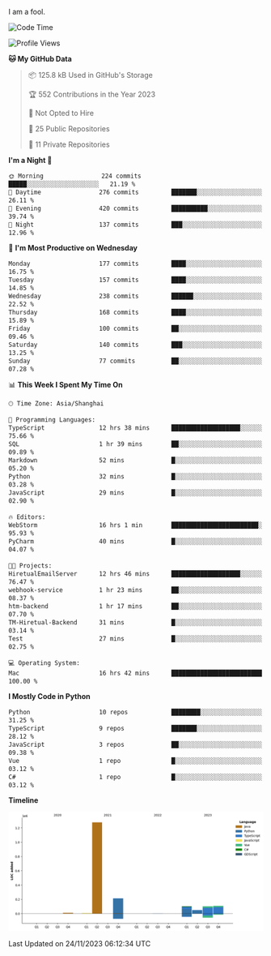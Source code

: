 I am a fool.

<!--START_SECTION:waka-->
![Code Time](http://img.shields.io/badge/Code%20Time-916%20hrs%207%20mins-blue)

![Profile Views](http://img.shields.io/badge/Profile%20Views-26-blue)

**🐱 My GitHub Data** 

> 📦 125.8 kB Used in GitHub's Storage 
 > 
> 🏆 552 Contributions in the Year 2023
 > 
> 🚫 Not Opted to Hire
 > 
> 📜 25 Public Repositories 
 > 
> 🔑 11 Private Repositories 
 > 
**I'm a Night 🦉** 

```text
🌞 Morning                224 commits         █████░░░░░░░░░░░░░░░░░░░░   21.19 % 
🌆 Daytime                276 commits         ███████░░░░░░░░░░░░░░░░░░   26.11 % 
🌃 Evening                420 commits         ██████████░░░░░░░░░░░░░░░   39.74 % 
🌙 Night                  137 commits         ███░░░░░░░░░░░░░░░░░░░░░░   12.96 % 
```
📅 **I'm Most Productive on Wednesday** 

```text
Monday                   177 commits         ████░░░░░░░░░░░░░░░░░░░░░   16.75 % 
Tuesday                  157 commits         ████░░░░░░░░░░░░░░░░░░░░░   14.85 % 
Wednesday                238 commits         ██████░░░░░░░░░░░░░░░░░░░   22.52 % 
Thursday                 168 commits         ████░░░░░░░░░░░░░░░░░░░░░   15.89 % 
Friday                   100 commits         ██░░░░░░░░░░░░░░░░░░░░░░░   09.46 % 
Saturday                 140 commits         ███░░░░░░░░░░░░░░░░░░░░░░   13.25 % 
Sunday                   77 commits          ██░░░░░░░░░░░░░░░░░░░░░░░   07.28 % 
```


📊 **This Week I Spent My Time On** 

```text
🕑︎ Time Zone: Asia/Shanghai

💬 Programming Languages: 
TypeScript               12 hrs 38 mins      ███████████████████░░░░░░   75.66 % 
SQL                      1 hr 39 mins        ██░░░░░░░░░░░░░░░░░░░░░░░   09.89 % 
Markdown                 52 mins             █░░░░░░░░░░░░░░░░░░░░░░░░   05.20 % 
Python                   32 mins             █░░░░░░░░░░░░░░░░░░░░░░░░   03.28 % 
JavaScript               29 mins             █░░░░░░░░░░░░░░░░░░░░░░░░   02.90 % 

🔥 Editors: 
WebStorm                 16 hrs 1 min        ████████████████████████░   95.93 % 
PyCharm                  40 mins             █░░░░░░░░░░░░░░░░░░░░░░░░   04.07 % 

🐱‍💻 Projects: 
HiretualEmailServer      12 hrs 46 mins      ███████████████████░░░░░░   76.47 % 
webhook-service          1 hr 23 mins        ██░░░░░░░░░░░░░░░░░░░░░░░   08.37 % 
htm-backend              1 hr 17 mins        ██░░░░░░░░░░░░░░░░░░░░░░░   07.70 % 
TM-Hiretual-Backend      31 mins             █░░░░░░░░░░░░░░░░░░░░░░░░   03.14 % 
Test                     27 mins             █░░░░░░░░░░░░░░░░░░░░░░░░   02.75 % 

💻 Operating System: 
Mac                      16 hrs 42 mins      █████████████████████████   100.00 % 
```

**I Mostly Code in Python** 

```text
Python                   10 repos            ████████░░░░░░░░░░░░░░░░░   31.25 % 
TypeScript               9 repos             ███████░░░░░░░░░░░░░░░░░░   28.12 % 
JavaScript               3 repos             ██░░░░░░░░░░░░░░░░░░░░░░░   09.38 % 
Vue                      1 repo              █░░░░░░░░░░░░░░░░░░░░░░░░   03.12 % 
C#                       1 repo              █░░░░░░░░░░░░░░░░░░░░░░░░   03.12 % 
```



**Timeline**

![Lines of Code chart](https://raw.githubusercontent.com/VeejaLiu/VeejaLiu/master/assets/bar_graph.png)


 Last Updated on 24/11/2023 06:12:34 UTC
<!--END_SECTION:waka-->
